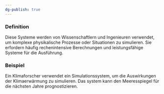 ```yaml
---
dg-publish: true
---
```


### Definition
Diese Systeme werden von Wissenschaftlern und Ingenieuren verwendet, um komplexe physikalische Prozesse oder Situationen zu simulieren. Sie erfordern häufig rechenintensive Berechnungen und leistungsfähige Systeme für die Ausführung.

### Beispiel
Ein Klimaforscher verwendet ein Simulationssystem, um die Auswirkungen der Klimaerwärmung zu simulieren. Das system kann den Meeresspiegel für die nächsten Jahre prognostizieren.